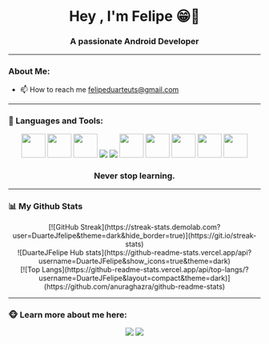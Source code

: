 
<div>
  <h1 align="center">Hey , I'm Felipe 😁👋</h1>
  <h3 align="center">A passionate Android Developer</h3>
</div>

---
### About Me: 
- 📫 How to reach me felipeduarteuts@gmail.com

 
---
### 🤖 Languages and Tools:

 <div align="center">
    <img src="https://img.icons8.com/color/48/000000/html-5.png" width="48px"/>
    <img src="https://img.icons8.com/color/48/000000/css3.png" width="48px"/>
    <img src="https://img.icons8.com/color/48/000000/tailwind_css.png" width="48px"/>
    <img src="https://img.icons8.com/color/48/000000/javascript.png"/>
    <img src="https://img.icons8.com/ios-filled/50/000000/php-logo.png"/>
    <img src="https://img.icons8.com/fluency/344/000000/laravel.png" width="48px"/>
    <img src="https://img.icons8.com/fluent/50/000000/mysql-logo.png" width="48px"/>
    <img src="https://img.icons8.com/color/48/000000/git.png" width="48px"/>
    <img src="https://img.icons8.com/color/512/java-coffee-cup-logo.png" width="48px"/>
    <img src="https://img.icons8.com/fluency/512/android-os.png" width="48px"/>
    <h3 class="toolsh3" align="center">Never stop learning.</h3>
 </div>
 

   
---
### 📊 My Github Stats

<div align="center">
[![GitHub Streak](https://streak-stats.demolab.com?user=DuarteJfelipe&theme=dark&hide_border=true)](https://git.io/streak-stats)
 <br>
![DuarteJFelipe Hub stats](https://github-readme-stats.vercel.app/api?username=DuarteJFelipe&show_icons=true&theme=dark)
  <br>
[![Top Langs](https://github-readme-stats.vercel.app/api/top-langs/?username=DuarteJFelipe&layout=compact&theme=dark)](https://github.com/anuraghazra/github-readme-stats)
  
</div>
   
---
### 🐵 Learn more about me here:
<div align="center">
    <a href = "https://www.linkedin.com/in/felipe-duarte-b8bb3324a/" target="_blank"><img src="https://img.icons8.com/fluent/48/000000/linkedin.png"/></a>
    <a href = "https://twitter.com/DuarteJFelipe" target="_blank"><img src="https://img.icons8.com/fluent/48/000000/twitter.png"/></a>
</div>

